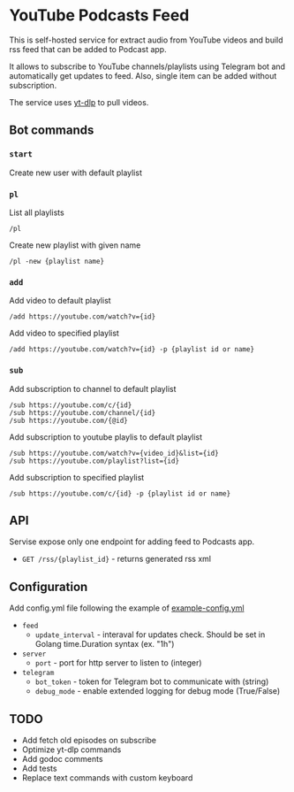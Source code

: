 # YouTube Podcasts Feed

This is self-hosted service for extract audio from YouTube videos and build rss feed that can be added to Podcast app.

It allows to subscribe to YouTube channels/playlists using Telegram bot and automatically get updates to feed.
Also, single item can be added without subscription.

The service uses [yt-dlp](https://github.com/yt-dlp/yt-dlp) to pull videos.

## Bot commands

### `start`
Create new user with default playlist

### `pl`
List all playlists
```
/pl
```

Create new playlist with given name
```
/pl -new {playlist name}
```

### `add`

Add video to default playlist
```
/add https://youtube.com/watch?v={id}
```

Add video to specified playlist
```
/add https://youtube.com/watch?v={id} -p {playlist id or name}
```

### `sub`

Add subscription to channel to default playlist
```
/sub https://youtube.com/c/{id}
/sub https://youtube.com/channel/{id}
/sub https://youtube.com/{@id}
```

Add subscription to youtube playlis to default playlist
```
/sub https://youtube.com/watch?v={video_id}&list={id}
/sub https://youtube.com/playlist?list={id}
```

Add subscription to specified playlist
```
/sub https://youtube.com/c/{id} -p {playlist id or name}
```

## API
Servise expose only one endpoint for adding feed to Podcasts app.

- `GET /rss/{playlist_id}` - returns generated rss xml

## Configuration
Add config.yml file following the example of [example-config.yml](https://github.com/wckd1/tg-youtube-podcasts-bot/blob/main/example-config.yml)

- `feed`
    - `update_interval` - interaval for updates check. Should be set in Golang time.Duration syntax (ex. "1h")
- `server`
    - `port` - port for http server to listen to (integer)
- `telegram`
    - `bot_token` - token for Telegram bot to communicate with (string)
    - `debug_mode` - enable extended logging for debug mode (True/False)

## TODO
- Add fetch old episodes on subscribe
- Optimize yt-dlp commands
- Add godoc comments
- Add tests
- Replace text commands with custom keyboard

